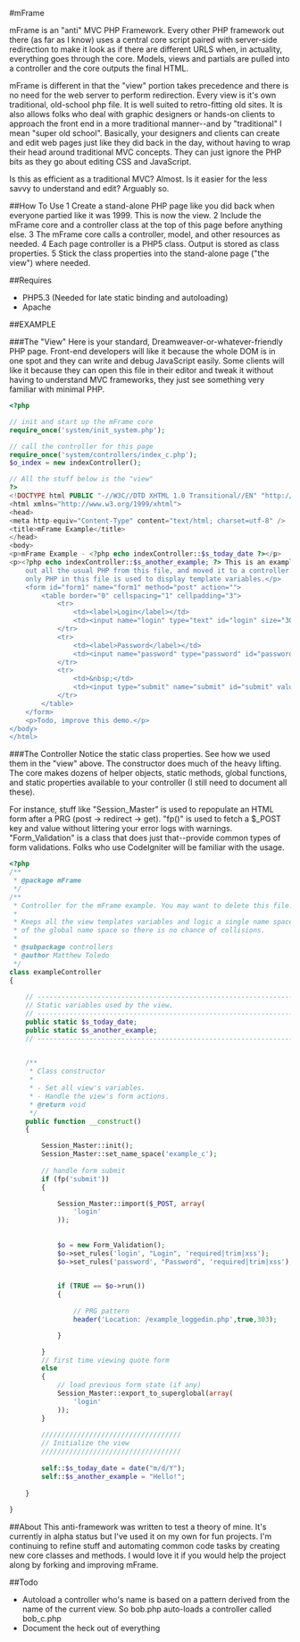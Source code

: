 #mFrame

mFrame is an "anti" MVC PHP Framework.   Every other PHP framework out there (as far as I know) uses a central core script paired with server-side redirection to make it look as if there are different URLS when, in actuality, everything goes through the core.  Models, views and partials are pulled into a controller and the core outputs the final HTML.

mFrame is different in that the "view" portion takes precedence and there is no need for the web server to perform redirection. Every view is it's own traditional, old-school php file. It is well suited to retro-fitting old sites.  It is also allows folks who deal with graphic designers or hands-on clients to approach the front end in a more traditional manner--and by "traditional" I mean "super old school".  Basically, your designers and clients can create and edit web pages just like they did back in the day, without having to wrap their head around traditional MVC concepts.  They can just ignore the PHP bits as they go about editing CSS and JavaScript.

Is this as efficient as a traditional MVC?  Almost.  Is it easier for the less savvy to understand and edit?  Arguably so.

##How To Use
1 Create a stand-alone PHP page like you did back when everyone partied like it was 1999.  This is now the view.
2 Include the mFrame core and a controller class at the top of this page before anything else.
3 The mFrame core calls a controller, model, and other resources as needed.
4 Each page controller is a PHP5 class.  Output is stored as class properties.
5 Stick the class properties into the stand-alone page ("the view") where needed.

##Requires
- PHP5.3 (Needed for late static binding and autoloading)
- Apache 


##EXAMPLE

###The "View"
Here is your standard, Dreamweaver-or-whatever-friendly PHP page.  Front-end developers will like it because the whole DOM is in one spot and they can write and debug JavaScript easily.  Some clients will like it because they can open this file in their editor and tweak it without having to understand MVC frameworks, they just see something very familiar with minimal PHP.

```php
<?php

// init and start up the mFrame core
require_once('system/init_system.php');

// call the controller for this page
require_once('system/controllers/index_c.php');
$o_index = new indexController();

// All the stuff below is the "view"
?>
<!DOCTYPE html PUBLIC "-//W3C//DTD XHTML 1.0 Transitional//EN" "http://www.w3.org/TR/xhtml1/DTD/xhtml1-transitional.dtd">
<html xmlns="http://www.w3.org/1999/xhtml">
<head>
<meta http-equiv="Content-Type" content="text/html; charset=utf-8" />
<title>mFrame Example</title>
</head>
<body>
<p>mFrame Example - <?php echo indexController::$s_today_date ?></p>
<p><?php echo indexController::$s_another_example; ?> This is an example of a page previously designed without mFrame. I've stripped
	out all the usual PHP from this file, and moved it to a controller. Now, the
	only PHP in this file is used to display template variables.</p>
	<form id="form1" name="form1" method="post" action="">
		<table border="0" cellspacing="1" cellpadding="3">
			<tr>
				<td><label>Login</label></td>
				<td><input name="login" type="text" id="login" size="30" maxlength="64" value="<?php echo fp('login') ?>"/></td>
			</tr>
			<tr>
				<td><label>Password</label></td>
				<td><input name="password" type="password" id="password" size="30" maxlength="128" value="<?php echo fp('password') ?>" /></td>
			</tr>
			<tr>
				<td>&nbsp;</td>
				<td><input type="submit" name="submit" id="submit" value="Submit" /></td>
			</tr>
		</table>
	</form>
	<p>Todo, improve this demo.</p>
</body>
</html>
```



###The Controller
Notice the static class properties.  See how we used them in the "view" above.  The constructor does
much of the heavy lifting.  The core makes dozens of helper objects, static methods, global functions, and
static properties available to your controller (I still need to document all these).

For instance, stuff like "Session_Master" is used to repopulate an HTML form after a PRG (post -> redirect -> get).  "fp()" is used to fetch a $_POST key and value without littering your error logs with warnings.  "Form_Validation" is a class that does just that--provide common types of form validations.  Folks who use CodeIgniter will be familiar with the usage.

```php
<?php
/**
 * @package mFrame
 */
/**
 * Controller for the mFrame example. You may want to delete this file.
 * 
 * Keeps all the view templates variables and logic a single name space and out 
 * of the global name space so there is no chance of collisions.
 * 
 * @subpackage controllers
 * @author Matthew Toledo
 */
class exampleController
{
	
	// -------------------------------------------------------------------------
	// Static variables used by the view.
	// -------------------------------------------------------------------------
	public static $s_today_date;
	public static $s_another_example;	
	// -------------------------------------------------------------------------
	

	/**
	 * Class constructor 
	 * 
	 * - Set all view's variables.  
	 * - Handle the view's form actions.
	 * @return void
	 */
	public function __construct()
	{

		Session_Master::init();
		Session_Master::set_name_space('example_c');
		
		// handle form submit
		if (fp('submit')) 
		{

			Session_Master::import($_POST, array(
				'login'
			));
			
			
			$o = new Form_Validation();
			$o->set_rules('login', "Login", 'required|trim|xss');
			$o->set_rules('password', "Password", 'required|trim|xss');

			
			if (TRUE == $o->run()) 
			{
				
				// PRG pattern
				header('Location: /example_loggedin.php',true,303);

			}

		}
		// first time viewing quote form
		else
		{
			// load previous form state (if any)
			Session_Master::export_to_superglobal(array(
				'login'
			));
		}
		
		///////////////////////////////////
		// Initialize the view
		///////////////////////////////////
		
		self::$s_today_date = date("m/d/Y");
		self::$s_another_example = "Hello!";
		
	}
	
}
```


##About
This anti-framework was written to test a theory of mine.  It's currently in alpha status but I've used it on my own for
fun projects.  I'm continuing to refine stuff and automating common code tasks by creating new core classes and methods.
I would love it if you would help the project along by forking and improving mFrame.

##Todo
- Autoload a controller who's name is based on a pattern derived from the name of the current view.  So bob.php auto-loads a controller called bob_c.php
- Document the heck out of everything
